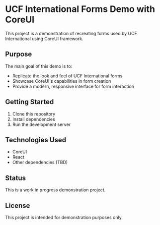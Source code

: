# UCF International Forms Demo with CoreUI

This project is a demonstration of recreating forms used by UCF International using CoreUI framework.

## Purpose

The main goal of this demo is to:

- Replicate the look and feel of UCF International forms
- Showcase CoreUI's capabilities in form creation
- Provide a modern, responsive interface for form interaction

## Getting Started

1. Clone this repository
2. Install dependencies
3. Run the development server

## Technologies Used

- CoreUI
- React
- Other dependencies (TBD)

## Status

This is a work in progress demonstration project.

## License

This project is intended for demonstration purposes only.
